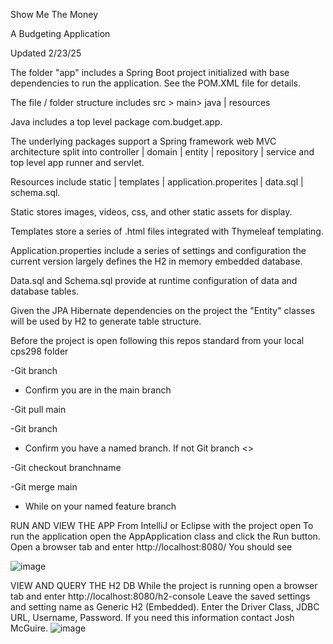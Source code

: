 Show Me The Money

A Budgeting Application


Updated 2/23/25

The folder "app" includes a Spring Boot project initialized with base dependencies to run the application. See the POM.XML file for details.

The file / folder structure includes src > main> java | resources

Java includes a top level package com.budget.app. 

The underlying packages support a Spring framework web MVC architecture split into controller | domain | entity | repository | service and top level app runner and servlet.

Resources include static | templates | application.properites | data.sql | schema.sql. 

  Static stores images, videos, css, and other static assets for display. 
  
  Templates store a series of .html files integrated with Thymeleaf templating.
  
  Application.properties include a series of settings and configuration the current version largely defines the H2 in memory embedded database. 
  
  Data.sql and Schema.sql provide at runtime configuration of data and database tables. 
  
  Given the JPA Hibernate dependencies on the project the "Entity" classes will be used by H2 to generate table structure.


Before the project is open following this repos standard from your local cps298 folder

-Git branch
 - Confirm you are in the main branch

-Git pull main

-Git branch
 - Confirm you have a named branch. If not Git branch <<enter firstname>>

-Git checkout branchname

-Git merge main
 - While on your named feature branch


RUN AND VIEW THE APP
From IntelliJ or Eclipse with the project open
To run the application open the AppApplication class and click the Run button.
Open a browser tab and enter http://localhost:8080/
You should see 

![image](https://github.com/user-attachments/assets/631d1b98-14cc-434d-b92c-58833dec8dbe)

VIEW AND QUERY THE H2 DB
While the project is running open a browser tab and enter http://localhost:8080/h2-console
Leave the saved settings and setting name as Generic H2 (Embedded).
Enter the Driver Class, JDBC URL, Username, Password. If you need this information contact Josh McGuire.
![image](https://github.com/user-attachments/assets/2c15416d-f19e-4bf5-b4f6-847b379f1da1)

